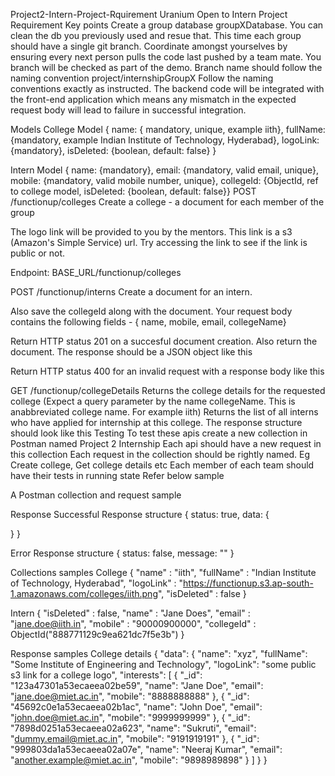 Project2-Intern-Project-Rquirement
Uranium
Open to Intern Project Requirement
Key points
Create a group database groupXDatabase. You can clean the db you previously used and resue that.
This time each group should have a single git branch. Coordinate amongst yourselves by ensuring every next person pulls the code last pushed by a team mate. You branch will be checked as part of the demo. Branch name should follow the naming convention project/internshipGroupX Follow the naming conventions exactly as instructed. The backend code will be integrated with the front-end application which means any mismatch in the expected request body will lead to failure in successful integration.

Models
College Model
{ name: { mandatory, unique, example iith}, fullName: {mandatory, example Indian Institute of Technology, Hyderabad}, logoLink: {mandatory}, isDeleted: {boolean, default: false} }

Intern Model
{ name: {mandatory}, email: {mandatory, valid email, unique}, mobile: {mandatory, valid mobile number, unique}, collegeId: {ObjectId, ref to college model, isDeleted: {boolean, default: false}} POST /functionup/colleges Create a college - a document for each member of the group

The logo link will be provided to you by the mentors. This link is a s3 (Amazon's Simple Service) url. Try accessing the link to see if the link is public or not.

Endpoint: BASE_URL/functionup/colleges

POST /functionup/interns
Create a document for an intern.

Also save the collegeId along with the document. Your request body contains the following fields - { name, mobile, email, collegeName}

Return HTTP status 201 on a succesful document creation. Also return the document. The response should be a JSON object like this

Return HTTP status 400 for an invalid request with a response body like this

GET /functionup/collegeDetails
Returns the college details for the requested college (Expect a query parameter by the name collegeName. This is anabbreviated college name. For example iith) Returns the list of all interns who have applied for internship at this college. The response structure should look like this Testing To test these apis create a new collection in Postman named Project 2 Internship Each api should have a new request in this collection Each request in the collection should be rightly named. Eg Create college, Get college details etc Each member of each team should have their tests in running state Refer below sample

A Postman collection and request sample

Response
Successful Response structure { status: true, data: {

} }

Error Response structure
{ status: false, message: "" }

Collections samples
College { "name" : "iith", "fullName" : "Indian Institute of Technology, Hyderabad", "logoLink" : "https://functionup.s3.ap-south-1.amazonaws.com/colleges/iith.png", "isDeleted" : false }

Intern
{ "isDeleted" : false, "name" : "Jane Does", "email" : "jane.doe@iith.in", "mobile" : "90000900000", "collegeId" : ObjectId("888771129c9ea621dc7f5e3b") }

Response samples
College details
{ "data": { "name": "xyz", "fullName": "Some Institute of Engineering and Technology", "logoLink": "some public s3 link for a college logo", "interests": [ { "_id": "123a47301a53ecaeea02be59", "name": "Jane Doe", "email": "jane.doe@miet.ac.in", "mobile": "8888888888" }, { "_id": "45692c0e1a53ecaeea02b1ac", "name": "John Doe", "email": "john.doe@miet.ac.in", "mobile": "9999999999" }, { "_id": "7898d0251a53ecaeea02a623", "name": "Sukruti", "email": "dummy.email@miet.ac.in", "mobile": "9191919191" }, { "_id": "999803da1a53ecaeea02a07e", "name": "Neeraj Kumar", "email": "another.example@miet.ac.in", "mobile": "9898989898" } ] } }